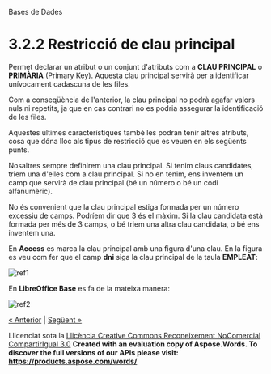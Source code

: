 Bases de Dades

# <a name="main"></a>**3.2.2 Restricció de clau principal**

Permet declarar un atribut o un conjunt d'atributs com a **CLAU PRINCIPAL** o **PRIMÀRIA** (Primary Key). Aquesta clau principal servirà per a identificar unívocament cadascuna de les files.

Com a conseqüència de l'anterior, la clau principal no podrà agafar valors nuls ni repetits, ja que en cas contrari no es podria assegurar la identificació de les files.

Aquestes últimes característiques també les podran tenir altres atributs, cosa que dóna lloc als tipus de restricció que es veuen en els següents punts.

Nosaltres sempre definirem una clau principal. Si tenim claus candidates, triem una d'elles com a clau principal. Si no en tenim, ens inventem un camp que servirà de clau principal (bé un número o bé un codi alfanumèric).

No és convenient que la clau principal estiga formada per un número excessiu de camps. Podríem dir que 3 és el màxim. Si la clau candidata està formada per més de 3 camps, o bé triem una altra clau candidata, o bé ens inventem una.

En **Access** es marca la clau principal amb una figura d'una clau. En la figura es veu com fer que el camp **dni** siga la clau principal de la taula **EMPLEAT**:

![ref1]

En **LibreOffice Base** es fa de la mateixa manera:

![ref2]

[« Anterior](321_restricci_de_domini.md) | [Següent »](323_restricci_dunicitat.md)

Llicenciat sota la [Llicència Creative Commons Reconeixement NoComercial CompartirIgual 3.0](http://creativecommons.org/licenses/by-nc-sa/3.0/)
**Created with an evaluation copy of Aspose.Words. To discover the full versions of our APIs please visit: https://products.aspose.com/words/**

[ref1]: 322_restricci_de_clau_principal.002.png
[ref2]: 322_restricci_de_clau_principal.003.png
